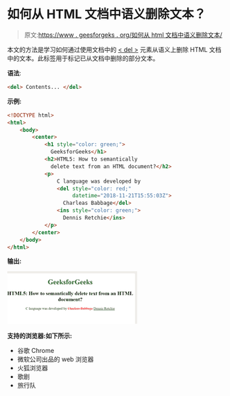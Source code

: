 # 如何从 HTML 文档中语义删除文本？

> 原文:[https://www . geesforgeks . org/如何从 html 文档中语义删除文本/](https://www.geeksforgeeks.org/how-to-semantically-delete-text-from-an-html-document/)

本文的方法是学习如何通过使用文档中的 [< del >](https://www.geeksforgeeks.org/html-del-tag/) 元素从语义上删除 HTML 文档中的文本。此标签用于标记已从文档中删除的部分文本。

**语法**:

```html
<del> Contents... </del>
```

**示例:**

```html
<!DOCTYPE html>
<html>
    <body>
        <center>
            <h1 style="color: green;">
              GeeksforGeeks</h1>
            <h2>HTML5: How to semantically 
              delete text from an HTML document?</h2>
            <p>
                C language was developed by
                <del style="color: red;" 
                     datetime="2018-11-21T15:55:03Z">
                  Charleas Babbage</del>
                <ins style="color: green;">
                  Dennis Retchie</ins>
            </p>
        </center>
    </body>
</html>
```

**输出:**

![](img/898910f527721700564ca7783aa54129.png)

**支持的浏览器:如下所示:**

*   谷歌 Chrome
*   微软公司出品的 web 浏览器
*   火狐浏览器
*   歌剧
*   旅行队